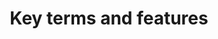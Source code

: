 ---
layout: default
title: Key terms and features
nav_order: 30
has_children: true
permalink: /key-terms-and-features
---